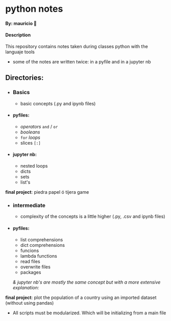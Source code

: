 # python notes

#### By: mauricio :t-rex:

#### Description
This repository contains notes taken during classes python with the languaje tools
- some of the notes are written twice: in a pyfile and in a jupyter nb

## Directories:
- ### **Basics** 
   - basic concepts (.py and ipynb files)
 - #### pyfiles:
    - *operators* `and` / `or`
    - *booleans*
    - `for` *loops*
    - slices `[:]`
 
 - #### jupyter nb:
    - nested loops
    - dicts
    - sets
    - list's

**final project**: piedra papel ó tijera game


- ### **intermediate** 
   - complexity of the concepts is a little higher (.py, .csv and ipynb files) 
- #### pyfiles:
  - list comprehensions
  - dict comprehensions
  - funcions
  - lambda functions
  - read files
  - overwrite files
  - packages

  *& jupyter nb's are mostly the same concept but with a more extensive explanation:*

**final project**: plot the population of a country using an imported dataset (without using pandas)

-  All scripts must be modularized. Which will be initializing from a main file


